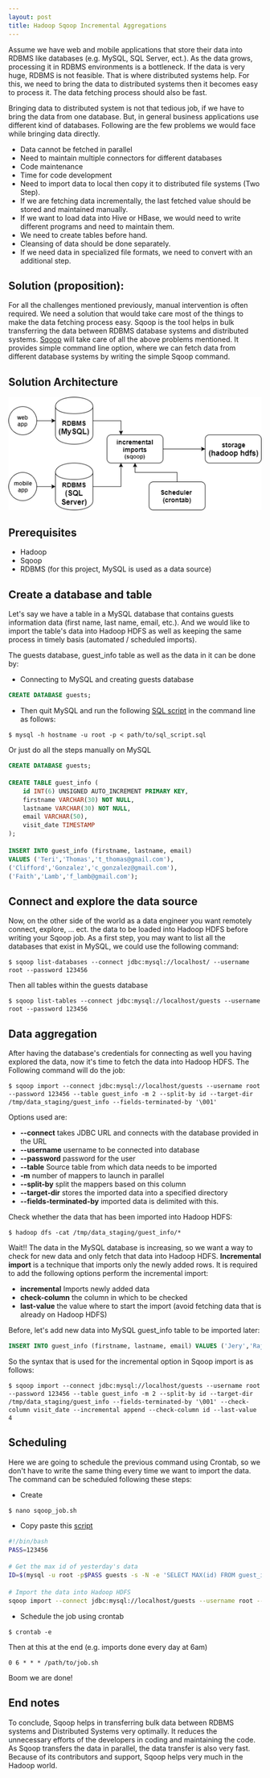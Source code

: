 ```yaml
---
layout: post
title: Hadoop Sqoop Incremental Aggregations
---
```


Assume we have web and mobile applications that store their data into RDBMS like databases (e.g. MySQL, SQL Server, ect.). As the data grows, processing it in RDBMS environments is a bottleneck. If the data is very huge, RDBMS is not feasible. That is where distributed systems help.  For this, we need to bring the data to distributed systems then it becomes easy to process it. The data fetching process should also be fast.

Bringing data to distributed system is not that tedious job, if we have to bring the data from one database. But, in general business applications use different kind of databases. Following are the few problems we would face while bringing data directly.

* Data cannot be fetched in parallel
* Need to maintain multiple connectors for different databases
* Code maintenance
* Time for code development
* Need to import data to local then copy it to distributed file systems (Two Step).
* If we are fetching data incrementally, the last fetched value should be stored and maintained manually.
* If we want to load data into Hive or HBase, we would need to write different programs and need to maintain them.
* We need to create tables before hand.
* Cleansing of data should be done separately.
* If we need data in specialized file formats, we need to convert with an additional step.

## Solution (proposition):

For all the challenges mentioned previously, manual intervention is often required. We need a solution that would take care most of the things to make the data fetching process easy. Sqoop is the tool helps in bulk transferring the data between RDBMS database systems and distributed systems.  [Sqoop](http://sqoop.apache.org/) will take care of all the above problems mentioned. It provides simple command line option, where we can fetch data from different database systems by writing the simple Sqoop command.

## Solution Architecture 

![architecture](https://raw.githubusercontent.com/a-djebali/hadoop-sqoop-incremental-aggregations/master/architecture.png)

## Prerequisites

* Hadoop
* Sqoop
* RDBMS (for this project, MySQL is used as a data source)

## Create a database and table 

Let's say we have a table in a MySQL database that contains guests information data (first name, last name, email, etc.). And we would like to import the table's data into Hadoop HDFS as well as keeping the same process in timely basis (automated / scheduled imports). 

The guests database, guest_info table as well as the data in it can be done by:

* Connecting to MySQL and creating guests database

```sql
CREATE DATABASE guests;
```

* Then quit MySQL and run the following [SQL script](https://github.com/a-djebali/hadoop-sqoop-incremental-aggregations/blob/master/sql_script.sql) in the command line as follows:


```
$ mysql -h hostname -u root -p < path/to/sql_script.sql
```

Or just do all the steps manually on MySQL 

```sql
CREATE DATABASE guests;

CREATE TABLE guest_info (
	id INT(6) UNSIGNED AUTO_INCREMENT PRIMARY KEY,
	firstname VARCHAR(30) NOT NULL,
	lastname VARCHAR(30) NOT NULL,
	email VARCHAR(50),
	visit_date TIMESTAMP
);

INSERT INTO guest_info (firstname, lastname, email) 
VALUES ('Teri','Thomas','t_thomas@gmail.com'), 
('Clifford','Gonzalez','c_gonzalez@gmail.com'),
('Faith','Lamb','f_lamb@gmail.com');
```

## Connect and explore the data source 

Now, on the other side of the world as a data engineer you want remotely connect, explore, ... ect. the data to be loaded into Hadoop HDFS before writing your Sqoop job. As a first step, you may want to list all the databases that exist in MySQL, we could use the following command:

```
$ sqoop list-databases --connect jdbc:mysql://localhost/ --username root --password 123456
```

Then all tables within the guests database

```
$ sqoop list-tables --connect jdbc:mysql://localhost/guests --username root --password 123456
```

## Data aggregation

After having the database's credentials for connecting as well you having explored the data, now it's time to fetch the data into Hadoop HDFS. The Following command will do the job:

```
$ sqoop import --connect jdbc:mysql://localhost/guests --username root --password 123456 --table guest_info -m 2 --split-by id --target-dir /tmp/data_staging/guest_info --fields-terminated-by '\001'
```

Options used are:

* **--connect** takes JDBC URL and connects with the database provided in the URL
* **--username** username to be connected into database
* **--password** password for the user
* **--table** Source table from which data needs to be imported
* **-m** number of mappers to launch in parallel
* **--split-by** split the mappers based on this column
* **--target-dir** stores the imported data into a specified directory
* **--fields-terminated-by** imported data is delimited with this.

Check whether the data that has been imported into Hadoop HDFS: 

```
$ hadoop dfs -cat /tmp/data_staging/guest_info/*
```

Wait!! The data in the MySQL database is increasing, so we want a way to check for new data and only fetch that data into Hadoop HDFS. **Incremental import** is a technique that imports only the newly added rows. It is required to add the following options perform the incremental import:

* **incremental** Imports newly added data
* **check-column** the column in which to be checked 
* **last-value** the value where to start the import (avoid fetching data that is already on Hadoop HDFS)

Before, let's add new data into MySQL guest_info table to be imported later:

```sql
INSERT INTO guest_info (firstname, lastname, email) VALUES ('Jery','Raj','jraj@gmail.com');
``` 

So the syntax that is used for the incremental option in Sqoop import is as follows:

``` 
$ sqoop import --connect jdbc:mysql://localhost/guests --username root --password 123456 --table guest_info -m 2 --split-by id --target-dir /tmp/data_staging/guest_info --fields-terminated-by '\001' --check-column visit_date --incremental append --check-column id --last-value 4
```

## Scheduling 

Here we are going to schedule the previous command using Crontab, so we don't have to write the same thing every time we want to import the data. The command can be scheduled following these steps:

* Create

```
$ nano sqoop_job.sh
``` 

* Copy paste this [script](https://github.com/a-djebali/hadoop-sqoop-incremental-aggregations/blob/master/sqoop_job.sh)

```bash
#!/bin/bash
PASS=123456

# Get the max id of yesterday's data 
ID=$(mysql -u root -p$PASS guests -s -N -e 'SELECT MAX(id) FROM guest_info WHERE DATE(visit_date)=DATE(SUBDATE(NOW(),1));')

# Import the data into Hadoop HDFS
sqoop import --connect jdbc:mysql://localhost/guests --username root --password $PASS --table guest_info -m 2 --split-by id --target-dir /tmp/data_staging/guest_info --fields-terminated-by '\001' --incremental append --check-column id --last-value $ID
```

* Schedule the job using crontab

```
$ crontab -e
```

Then at this at the end (e.g. imports done every day at 6am)

```
0 6 * * * /path/to/job.sh
```

Boom we are done!

## End notes 

To conclude, Sqoop helps in transferring bulk data between RDBMS systems and Distributed Systems very optimally.  It reduces the unnecessary efforts of the developers in coding and maintaining the code. As Sqoop transfers the data in parallel, the data transfer is also very fast.  Because of its contributors and support, Sqoop helps very much in the Hadoop world.
